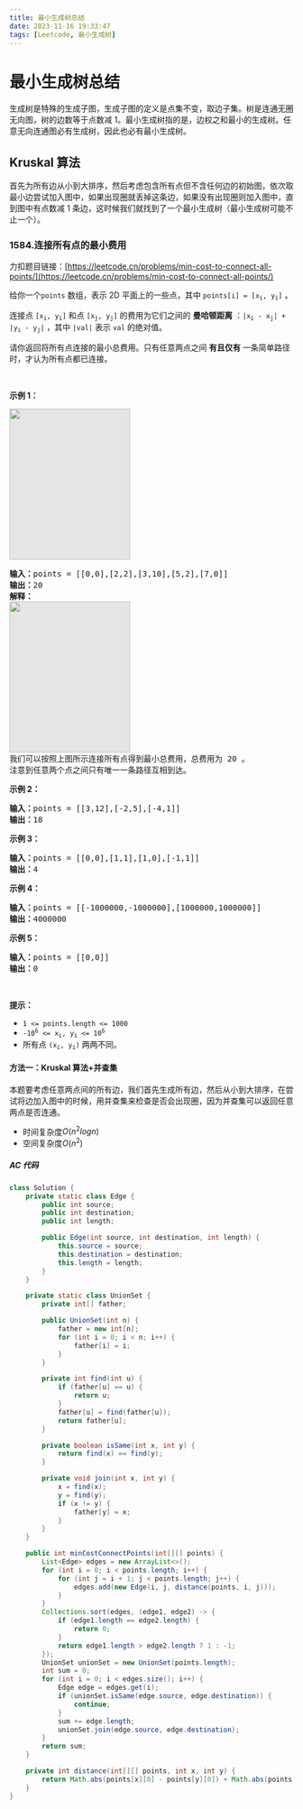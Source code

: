 ```yaml
---
title: 最小生成树总结
date: 2023-11-16 19:33:47
tags: [Leetcode, 最小生成树]
---
```


# 最小生成树总结

生成树是特殊的生成子图，生成子图的定义是点集不变，取边子集。树是连通无圈无向图，树的边数等于点数减 1。最小生成树指的是，边权之和最小的生成树。任意无向连通图必有生成树，因此也必有最小生成树。

## Kruskal 算法

首先为所有边从小到大排序，然后考虑包含所有点但不含任何边的初始图，依次取最小边尝试加入图中，如果出现圈就丢掉这条边，如果没有出现圈则加入图中，直到图中有点数减 1 条边，这时候我们就找到了一个最小生成树（最小生成树可能不止一个）。

### 1584.连接所有点的最小费用

力扣题目链接：[https://leetcode.cn/problems/min-cost-to-connect-all-points/](https://leetcode.cn/problems/min-cost-to-connect-all-points/)

<p>给你一个<code>points</code>&nbsp;数组，表示 2D 平面上的一些点，其中&nbsp;<code>points[i] = [x<sub>i</sub>, y<sub>i</sub>]</code>&nbsp;。</p>

<p>连接点&nbsp;<code>[x<sub>i</sub>, y<sub>i</sub>]</code> 和点&nbsp;<code>[x<sub>j</sub>, y<sub>j</sub>]</code>&nbsp;的费用为它们之间的 <strong>曼哈顿距离</strong>&nbsp;：<code>|x<sub>i</sub> - x<sub>j</sub>| + |y<sub>i</sub> - y<sub>j</sub>|</code>&nbsp;，其中&nbsp;<code>|val|</code>&nbsp;表示&nbsp;<code>val</code>&nbsp;的绝对值。</p>

<p>请你返回将所有点连接的最小总费用。只有任意两点之间 <strong>有且仅有</strong>&nbsp;一条简单路径时，才认为所有点都已连接。</p>

<p>&nbsp;</p>

<p><strong>示例 1：</strong></p>

<p><img alt="" src="https://assets.leetcode.com/uploads/2020/08/26/d.png" style="height:268px; width:214px; background:#e5e5e5" /></p>

<pre>
<strong>输入：</strong>points = [[0,0],[2,2],[3,10],[5,2],[7,0]]
<strong>输出：</strong>20
<strong>解释：
</strong><img alt="" src="https://assets.leetcode.com/uploads/2020/08/26/c.png" style="height:268px; width:214px; background:#e5e5e5" />
我们可以按照上图所示连接所有点得到最小总费用，总费用为 20 。
注意到任意两个点之间只有唯一一条路径互相到达。
</pre>

<p><strong>示例 2：</strong></p>

<pre>
<strong>输入：</strong>points = [[3,12],[-2,5],[-4,1]]
<strong>输出：</strong>18
</pre>

<p><strong>示例 3：</strong></p>

<pre>
<strong>输入：</strong>points = [[0,0],[1,1],[1,0],[-1,1]]
<strong>输出：</strong>4
</pre>

<p><strong>示例 4：</strong></p>

<pre>
<strong>输入：</strong>points = [[-1000000,-1000000],[1000000,1000000]]
<strong>输出：</strong>4000000
</pre>

<p><strong>示例 5：</strong></p>

<pre>
<strong>输入：</strong>points = [[0,0]]
<strong>输出：</strong>0
</pre>

<p>&nbsp;</p>

<p><strong>提示：</strong></p>

<ul>
	<li><code>1 &lt;= points.length &lt;= 1000</code></li>
	<li><code>-10<sup>6</sup>&nbsp;&lt;= x<sub>i</sub>, y<sub>i</sub> &lt;= 10<sup>6</sup></code></li>
	<li>所有点&nbsp;<code>(x<sub>i</sub>, y<sub>i</sub>)</code>&nbsp;两两不同。</li>
</ul>

#### 方法一：Kruskal 算法+并查集

本题要考虑任意两点间的所有边，我们首先生成所有边，然后从小到大排序，在尝试将边加入图中的时候，用并查集来检查是否会出现圈，因为并查集可以返回任意两点是否连通。

- 时间复杂度$O(n^2logn)$
- 空间复杂度$O(n^2)$

##### AC 代码

```java
class Solution {
    private static class Edge {
        public int source;
        public int destination;
        public int length;

        public Edge(int source, int destination, int length) {
            this.source = source;
            this.destination = destination;
            this.length = length;
        }
    }

    private static class UnionSet {
        private int[] father;

        public UnionSet(int n) {
            father = new int[n];
            for (int i = 0; i < n; i++) {
                father[i] = i;
            }
        }

        private int find(int u) {
            if (father[u] == u) {
                return u;
            }
            father[u] = find(father[u]);
            return father[u];
        }

        private boolean isSame(int x, int y) {
            return find(x) == find(y);
        }

        private void join(int x, int y) {
            x = find(x);
            y = find(y);
            if (x != y) {
                father[y] = x;
            }
        }
    }

    public int minCostConnectPoints(int[][] points) {
        List<Edge> edges = new ArrayList<>();
        for (int i = 0; i < points.length; i++) {
            for (int j = i + 1; j < points.length; j++) {
                edges.add(new Edge(i, j, distance(points, i, j)));
            }
        }
        Collections.sort(edges, (edge1, edge2) -> {
            if (edge1.length == edge2.length) {
                return 0;
            }
            return edge1.length > edge2.length ? 1 : -1;
        });
        UnionSet unionSet = new UnionSet(points.length);
        int sum = 0;
        for (int i = 0; i < edges.size(); i++) {
            Edge edge = edges.get(i);
            if (unionSet.isSame(edge.source, edge.destination)) {
                continue;
            }
            sum += edge.length;
            unionSet.join(edge.source, edge.destination);
        }
        return sum;
    }

    private int distance(int[][] points, int x, int y) {
        return Math.abs(points[x][0] - points[y][0]) + Math.abs(points[x][1] - points[y][1]);
    }
}
```
